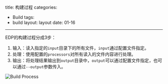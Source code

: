 title: 构建过程
categories:
- Build
tags:
-  build
layout:
    layout
date:
    01-16
---

EDP的构建过程分成3步：

1. 输入：读入指定的`input`目录下的所有文件，`input`通过配置文件指定。
2. 处理：使用配置的`processors`对所有读入的文件内容进行处理。
3. 输出：将处理结果输出到`output`目录中，`output`可以通过配置文件指定，也可以通过`--output`参数传入。

![Build Process](Build-Process.png)

